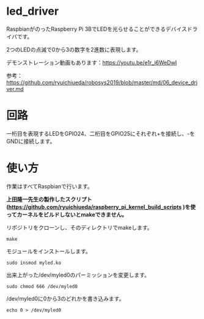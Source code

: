 # led_driver
RaspbianがのったRaspberry Pi 3BでLEDを光らせることができるデバイスドライバです。

2つのLEDの点滅で0から3の数字を2進数に表現します。

デモンストレーション動画もあります：https://youtu.be/e1r_i6WeDwI

参考：https://github.com/ryuichiueda/robosys2019/blob/master/md/06_device_driver.md

# 回路
一桁目を表現するLEDをGPIO24、二桁目をGPIO25にそれぞれ+を接続し、-をGNDに接続します。

# 使い方
作業はすべてRaspbianで行います。

**上田隆一先生の製作したスクリプト(https://github.com/ryuichiueda/raspberry_pi_kernel_build_scripts )を使ってカーネルをビルドしないとmakeできません。**

リポジトリをクローンし、そのディレクトリでmakeします。
```
make
```
モジュールをインストールします。
```
sudo insmod myled.ko
```
出来上がった/dev/myled0のパーミッションを変更します。
```
sudo chmod 666 /dev/myled0
```
/dev/myled0に0から3のどれかを書き込みます。
```
echo 0 > /dev/myled0
```

